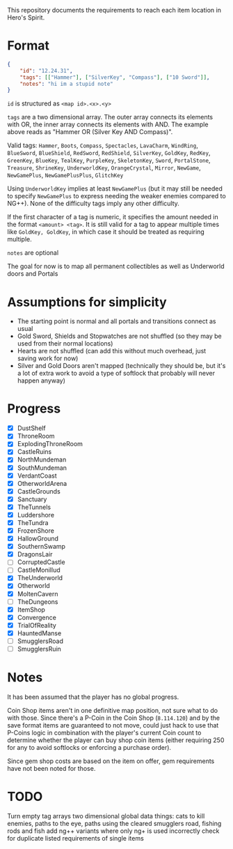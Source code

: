 This repository documents the requirements to reach each item location in Hero's Spirit.

# Format

```json
{
    "id": "12.24.31",
    "tags": [["Hammer"], ["SilverKey", "Compass"], ["10 Sword"]],
    "notes": "hi im a stupid note"
}
```

`id` is structured as `<map id>.<x>.<y>`

`tags` are a two dimensional array. The outer array connects its elements with OR, the inner array connects its elements with AND. The example above reads as "Hammer OR (Silver Key AND Compass)".

Valid tags: `Hammer`, `Boots`, `Compass`, `Spectacles`, `LavaCharm`, `WindRing`, `BlueSword`, `BlueShield`, `RedSword`, `RedShield`, `SilverKey`, `GoldKey`, `RedKey`, `GreenKey`, `BlueKey`, `TealKey`, `PurpleKey`, `SkeletonKey`, `Sword`, `PortalStone`, `Treasure`, `ShrineKey`, `UnderworldKey`, `OrangeCrystal`, `Mirror`, `NewGame`, `NewGamePlus`, `NewGamePlusPlus`, `GlitchKey`

Using `UnderworldKey` implies at least `NewGamePlus` (but it may still be needed to specify `NewGamePlus` to express needing the weaker enemies compared to NG++). None of the difficulty tags imply any other difficulty.

If the first character of a tag is numeric, it specifies the amount needed in the format `<amount> <tag>`. It is still valid for a tag to appear multiple times like `GoldKey, GoldKey`, in which case it should be treated as requiring multiple.

`notes` are optional

The goal for now is to map all permanent collectibles as well as Underworld doors and Portals

# Assumptions for simplicity

- The starting point is normal and all portals and transitions connect as usual
- Gold Sword, Shields and Stopwatches are not shuffled (so they may be used from their normal locations)
- Hearts are not shuffled (can add this without much overhead, just saving work for now)
- Silver and Gold Doors aren't mapped (technically they should be, but it's a lot of extra work to avoid a type of softlock that probably will never happen anyway)

# Progress

- [x] DustShelf
- [x] ThroneRoom
- [x] ExplodingThroneRoom
- [x] CastleRuins
- [x] NorthMundeman
- [x] SouthMundeman
- [x] VerdantCoast
- [x] OtherworldArena
- [x] CastleGrounds
- [x] Sanctuary
- [x] TheTunnels
- [x] Luddershore
- [x] TheTundra
- [x] FrozenShore
- [x] HallowGround
- [x] SouthernSwamp
- [x] DragonsLair
- [ ] CorruptedCastle
- [ ] CastleMonillud
- [x] TheUnderworld
- [x] Otherworld
- [x] MoltenCavern
- [ ] TheDungeons
- [x] ItemShop
- [x] Convergence
- [x] TrialOfReality
- [x] HauntedManse
- [ ] SmugglersRoad
- [ ] SmugglersRuin

# Notes

It has been assumed that the player has no global progress.

Coin Shop items aren't in one definitive map position, not sure what to do with those.
Since there's a P-Coin in the Coin Shop (`8.114.120`) and by the save format items are guaranteed to not move, could just hack to use that P-Coins logic in combination with the player's current Coin count to determine whether the player can buy shop coin items (either requiring 250 for any to avoid softlocks or enforcing a purchase order).

Since gem shop costs are based on the item on offer, gem requirements have not been noted for those.

# TODO
Turn empty tag arrays two dimensional
global data things: cats to kill enemies, paths to the eye, paths using the cleared smugglers road, fishing rods and fish
add ng++ variants where only ng+ is used incorrectly
check for duplicate listed requirements of single items
